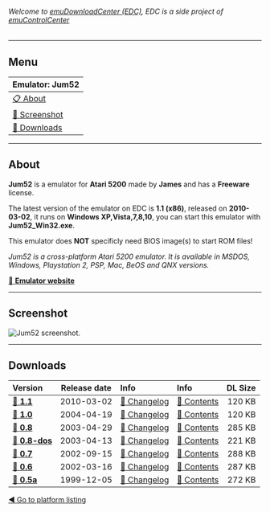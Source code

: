 ###### Welcome to [emuDownloadCenter (EDC)](https://github.com/PhoenixInteractiveNL/emuDownloadCenter/wiki/), EDC is a side project of [emuControlCenter](https://github.com/PhoenixInteractiveNL/emuControlCenter/wiki/)
***
## Menu
| **Emulator: Jum52** |
|:---------|
| [:clipboard: About](#about) |
| [:sunrise: Screenshot](#screenshot) |
| [:floppy_disk: Downloads](#downloads) |
***
## About
**Jum52** is a emulator for **Atari 5200** made by **James** and has a **Freeware** license.

The latest version of the emulator on EDC is **1.1 (x86)**, released on **2010-03-02**, it runs on **Windows XP,Vista,7,8,10**, you can start this emulator with **Jum52_Win32.exe**.

This emulator does **NOT** specificly need BIOS image(s) to start ROM files!

_Jum52 is a cross-platform Atari 5200 emulator. It is available in MSDOS, Windows, Playstation 2, PSP, Mac, BeOS and QNX versions._

[:link: **Emulator website**](http://jum.pdroms.de/emulators/emu5200.html)
***
## Screenshot
![](https://raw.githubusercontent.com/PhoenixInteractiveNL/emuDownloadCenter/master/hooks/jum52/screen.jpg "Jum52 screenshot.")
***
## Downloads
| Version  | Release date  | Info       | Info       | DL Size    |
|:---------|:-------------:|:-----------|:-----------|-----------:|
| [:floppy_disk: **1.1**](https://github.com/PhoenixInteractiveNL/edc-repo0001/raw/master/jum52/1.1.7z) | 2010-03-02 | [:page_facing_up: Changelog](https://github.com/PhoenixInteractiveNL/edc-repo0001/blob/master/jum52/1.1_changelog.txt) | [:mag_right: Contents](https://github.com/PhoenixInteractiveNL/edc-repo0001/blob/master/jum52/1.1_contents.txt) | 120 KB |
| [:floppy_disk: **1.0**](https://github.com/PhoenixInteractiveNL/edc-repo0001/raw/master/jum52/1.0.7z) | 2004-04-19 | [:page_facing_up: Changelog](https://github.com/PhoenixInteractiveNL/edc-repo0001/blob/master/jum52/1.0_changelog.txt) | [:mag_right: Contents](https://github.com/PhoenixInteractiveNL/edc-repo0001/blob/master/jum52/1.0_contents.txt) | 120 KB |
| [:floppy_disk: **0.8**](https://github.com/PhoenixInteractiveNL/edc-repo0001/raw/master/jum52/0.8.7z) | 2003-04-29 | [:page_facing_up: Changelog](https://github.com/PhoenixInteractiveNL/edc-repo0001/blob/master/jum52/0.8_changelog.txt) | [:mag_right: Contents](https://github.com/PhoenixInteractiveNL/edc-repo0001/blob/master/jum52/0.8_contents.txt) | 285 KB |
| [:floppy_disk: **0.8-dos**](https://github.com/PhoenixInteractiveNL/edc-repo0001/raw/master/jum52/0.8-dos.7z) | 2003-04-13 | [:page_facing_up: Changelog](https://github.com/PhoenixInteractiveNL/edc-repo0001/blob/master/jum52/0.8-dos_changelog.txt) | [:mag_right: Contents](https://github.com/PhoenixInteractiveNL/edc-repo0001/blob/master/jum52/0.8-dos_contents.txt) | 221 KB |
| [:floppy_disk: **0.7**](https://github.com/PhoenixInteractiveNL/edc-repo0001/raw/master/jum52/0.7.7z) | 2002-09-15 | [:page_facing_up: Changelog](https://github.com/PhoenixInteractiveNL/edc-repo0001/blob/master/jum52/0.7_changelog.txt) | [:mag_right: Contents](https://github.com/PhoenixInteractiveNL/edc-repo0001/blob/master/jum52/0.7_contents.txt) | 288 KB |
| [:floppy_disk: **0.6**](https://github.com/PhoenixInteractiveNL/edc-repo0001/raw/master/jum52/0.6.7z) | 2002-03-16 | [:page_facing_up: Changelog](https://github.com/PhoenixInteractiveNL/edc-repo0001/blob/master/jum52/0.6_changelog.txt) | [:mag_right: Contents](https://github.com/PhoenixInteractiveNL/edc-repo0001/blob/master/jum52/0.6_contents.txt) | 287 KB |
| [:floppy_disk: **0.5a**](https://github.com/PhoenixInteractiveNL/edc-repo0001/raw/master/jum52/0.5a.7z) | 1999-12-05 | [:page_facing_up: Changelog](https://github.com/PhoenixInteractiveNL/edc-repo0001/blob/master/jum52/0.5a_changelog.txt) | [:mag_right: Contents](https://github.com/PhoenixInteractiveNL/edc-repo0001/blob/master/jum52/0.5a_contents.txt) | 272 KB |

[:arrow_backward: Go to platform listing](https://github.com/PhoenixInteractiveNL/emuDownloadCenter/wiki/EDC-Platform-List)
